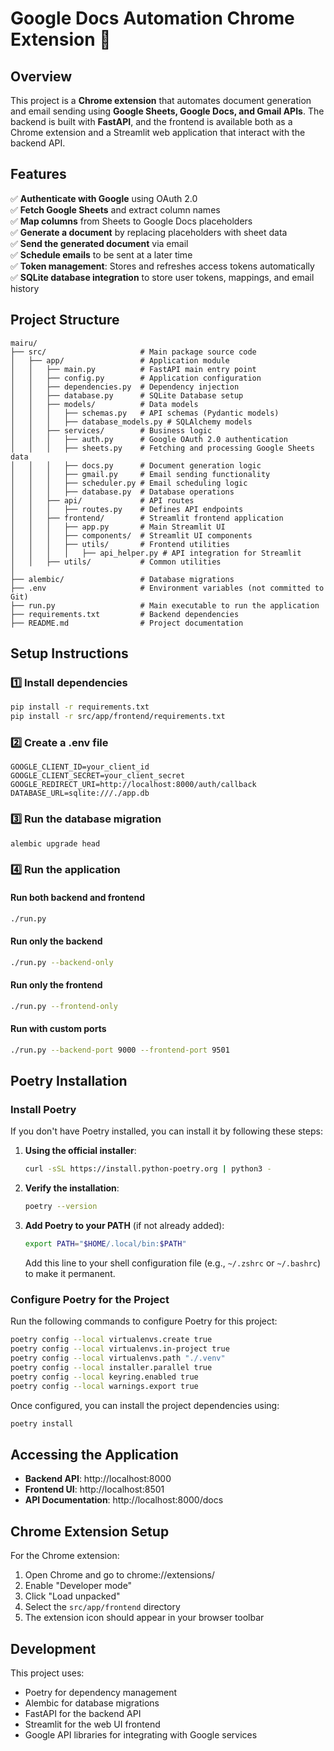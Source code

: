 # Google Docs Automation Chrome Extension 🚀

## Overview
This project is a **Chrome extension** that automates document generation and email sending using **Google Sheets, Google Docs, and Gmail APIs**. The backend is built with **FastAPI**, and the frontend is available both as a Chrome extension and a Streamlit web application that interact with the backend API.

## Features
✅ **Authenticate with Google** using OAuth 2.0  
✅ **Fetch Google Sheets** and extract column names  
✅ **Map columns** from Sheets to Google Docs placeholders  
✅ **Generate a document** by replacing placeholders with sheet data  
✅ **Send the generated document** via email  
✅ **Schedule emails** to be sent at a later time  
✅ **Token management**: Stores and refreshes access tokens automatically  
✅ **SQLite database integration** to store user tokens, mappings, and email history  

## Project Structure

```
mairu/
├── src/                     # Main package source code
│   ├── app/                 # Application module
│   │   ├── main.py          # FastAPI main entry point
│   │   ├── config.py        # Application configuration
│   │   ├── dependencies.py  # Dependency injection
│   │   ├── database.py      # SQLite Database setup
│   │   ├── models/          # Data models
│   │   │   ├── schemas.py   # API schemas (Pydantic models)
│   │   │   ├── database_models.py # SQLAlchemy models
│   │   ├── services/        # Business logic
│   │   │   ├── auth.py      # Google OAuth 2.0 authentication
│   │   │   ├── sheets.py    # Fetching and processing Google Sheets data
│   │   │   ├── docs.py      # Document generation logic
│   │   │   ├── gmail.py     # Email sending functionality
│   │   │   ├── scheduler.py # Email scheduling logic
│   │   │   ├── database.py  # Database operations
│   │   ├── api/             # API routes
│   │   │   ├── routes.py    # Defines API endpoints
│   │   ├── frontend/        # Streamlit frontend application
│   │   │   ├── app.py       # Main Streamlit UI
│   │   │   ├── components/  # Streamlit UI components
│   │   │   ├── utils/       # Frontend utilities
│   │   │   │   ├── api_helper.py # API integration for Streamlit
│   │   ├── utils/           # Common utilities
│
├── alembic/                 # Database migrations
├── .env                     # Environment variables (not committed to Git)
├── run.py                   # Main executable to run the application
├── requirements.txt         # Backend dependencies
├── README.md                # Project documentation
```

## Setup Instructions

### 1️⃣ Install dependencies
```bash
pip install -r requirements.txt
pip install -r src/app/frontend/requirements.txt
```

### 2️⃣ Create a .env file
```
GOOGLE_CLIENT_ID=your_client_id
GOOGLE_CLIENT_SECRET=your_client_secret
GOOGLE_REDIRECT_URI=http://localhost:8000/auth/callback
DATABASE_URL=sqlite:///./app.db
```

### 3️⃣ Run the database migration
```bash
alembic upgrade head
```

### 4️⃣ Run the application

#### Run both backend and frontend
```bash
./run.py
```

#### Run only the backend
```bash
./run.py --backend-only
```

#### Run only the frontend
```bash
./run.py --frontend-only
```

#### Run with custom ports
```bash
./run.py --backend-port 9000 --frontend-port 9501
```

## Poetry Installation

### Install Poetry
If you don't have Poetry installed, you can install it by following these steps:

1. **Using the official installer**:
   ```bash
   curl -sSL https://install.python-poetry.org | python3 -
   ```

2. **Verify the installation**:
   ```bash
   poetry --version
   ```

3. **Add Poetry to your PATH** (if not already added):
   ```bash
   export PATH="$HOME/.local/bin:$PATH"
   ```
   Add this line to your shell configuration file (e.g., `~/.zshrc` or `~/.bashrc`) to make it permanent.

### Configure Poetry for the Project

Run the following commands to configure Poetry for this project:

```bash
poetry config --local virtualenvs.create true
poetry config --local virtualenvs.in-project true
poetry config --local virtualenvs.path "./.venv"
poetry config --local installer.parallel true
poetry config --local keyring.enabled true
poetry config --local warnings.export true
```

Once configured, you can install the project dependencies using:

```bash
poetry install
```

## Accessing the Application

- **Backend API**: http://localhost:8000
- **Frontend UI**: http://localhost:8501
- **API Documentation**: http://localhost:8000/docs

## Chrome Extension Setup

For the Chrome extension:

1. Open Chrome and go to chrome://extensions/
2. Enable "Developer mode"
3. Click "Load unpacked"
4. Select the `src/app/frontend` directory
5. The extension icon should appear in your browser toolbar

## Development

This project uses:
- Poetry for dependency management
- Alembic for database migrations
- FastAPI for the backend API
- Streamlit for the web UI frontend
- Google API libraries for integrating with Google services

